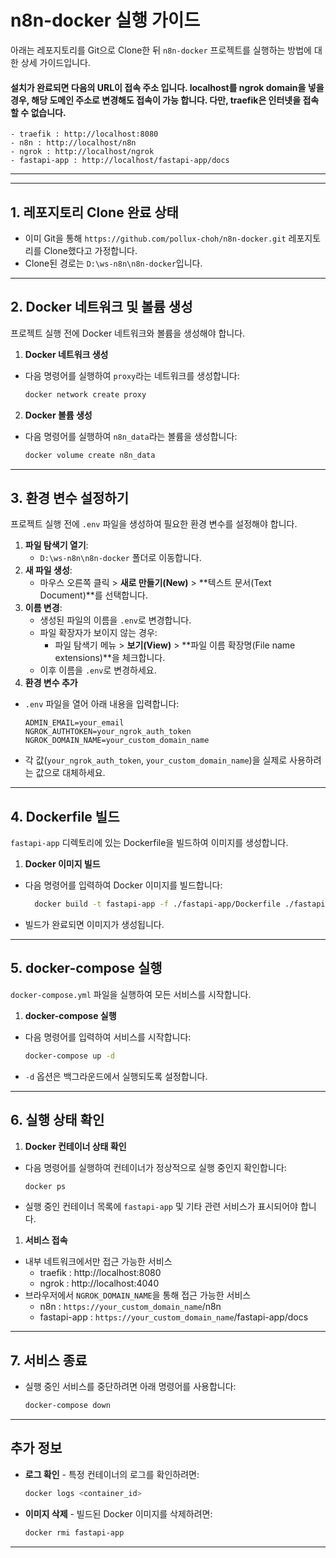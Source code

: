 
# n8n-docker 실행 가이드

아래는 레포지토리를 Git으로 Clone한 뒤 `n8n-docker` 프로젝트를 실행하는 방법에 대한 상세 가이드입니다.
#### 설치가 완료되면 다음의 URL이 접속 주소 입니다. localhost를 ngrok domain을 넣을 경우, 해당 도메인 주소로 변경해도 접속이 가능 합니다. 다만, traefik은 인터넷을 접속 할 수 없습니다.
    - traefik : http://localhost:8080
    - n8n : http://localhost/n8n
    - ngrok : http://localhost/ngrok
    - fastapi-app : http://localhost/fastapi-app/docs
---
---

## 1. 레포지토리 Clone 완료 상태
- 이미 Git을 통해 `https://github.com/pollux-choh/n8n-docker.git` 레포지토리를 Clone했다고 가정합니다.
- Clone된 경로는 `D:\ws-n8n\n8n-docker`입니다.

---

## 2. Docker 네트워크 및 볼륨 생성
프로젝트 실행 전에 Docker 네트워크와 볼륨을 생성해야 합니다.

1. **Docker 네트워크 생성**
- 다음 명령어를 실행하여 `proxy`라는 네트워크를 생성합니다:
   ```bash
   docker network create proxy
   ```

2. **Docker 볼륨 생성**
- 다음 명령어를 실행하여 `n8n_data`라는 볼륨을 생성합니다:
   ```bash
   docker volume create n8n_data
   ```

---

## 3. 환경 변수 설정하기
프로젝트 실행 전에 `.env` 파일을 생성하여 필요한 환경 변수를 설정해야 합니다.

1. **파일 탐색기 열기**:
   - `D:\ws-n8n\n8n-docker` 폴더로 이동합니다.
2. **새 파일 생성**:
   - 마우스 오른쪽 클릭 > **새로 만들기(New)** > **텍스트 문서(Text Document)**를 선택합니다.
3. **이름 변경**:
   - 생성된 파일의 이름을 `.env`로 변경합니다.
   - 파일 확장자가 보이지 않는 경우:
     - 파일 탐색기 메뉴 > **보기(View)** > **파일 이름 확장명(File name extensions)**을 체크합니다.
   - 이후 이름을 `.env`로 변경하세요.
4. **환경 변수 추가**
- `.env` 파일을 열어 아래 내용을 입력합니다:
     ```env
     ADMIN_EMAIL=your_email
     NGROK_AUTHTOKEN=your_ngrok_auth_token
     NGROK_DOMAIN_NAME=your_custom_domain_name
     ```
 - 각 값(`your_ngrok_auth_token`, `your_custom_domain_name`)을 실제로 사용하려는 값으로 대체하세요.

---

## 4. Dockerfile 빌드
`fastapi-app` 디렉토리에 있는 Dockerfile을 빌드하여 이미지를 생성합니다.

1. **Docker 이미지 빌드**  
- 다음 명령어를 입력하여 Docker 이미지를 빌드합니다:
   ```bash
     docker build -t fastapi-app -f ./fastapi-app/Dockerfile ./fastapi-app
   ```
- 빌드가 완료되면 이미지가 생성됩니다.

---

## 5. docker-compose 실행
`docker-compose.yml` 파일을 실행하여 모든 서비스를 시작합니다.

1. **docker-compose 실행**
- 다음 명령어를 입력하여 서비스를 시작합니다:
   ```bash
   docker-compose up -d
   ```
 - `-d` 옵션은 백그라운드에서 실행되도록 설정합니다.

---

## 6. 실행 상태 확인
1. **Docker 컨테이너 상태 확인**
- 다음 명령어를 실행하여 컨테이너가 정상적으로 실행 중인지 확인합니다:
   ```bash
   docker ps
   ```
 - 실행 중인 컨테이너 목록에 `fastapi-app` 및 기타 관련 서비스가 표시되어야 합니다.

1. **서비스 접속**
- 내부 네트워크에서만 접근 가능한 서비스
    - traefik : http://localhost:8080
    - ngrok : http://localhost:4040
- 브라우저에서 `NGROK_DOMAIN_NAME`을 통해 접근 가능한 서비스
    - n8n : `https://your_custom_domain_name`/n8n
    - fastapi-app : `https://your_custom_domain_name`/fastapi-app/docs
---

## 7. 서비스 종료
- 실행 중인 서비스를 중단하려면 아래 명령어를 사용합니다:
  ```bash
  docker-compose down
  ```

---

## 추가 정보
- **로그 확인** - 특정 컨테이너의 로그를 확인하려면:
   ```bash
   docker logs <container_id>
   ```
- **이미지 삭제** - 빌드된 Docker 이미지를 삭제하려면:
   ```bash
   docker rmi fastapi-app
   ```

---
